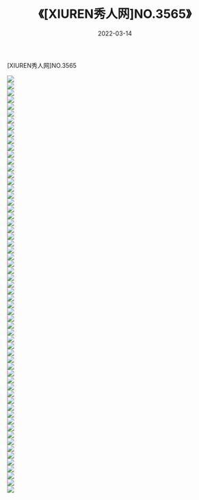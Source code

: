 ﻿---
layout: post
title:  《[XIUREN秀人网]NO.3565》
date:   2022-03-14
img: http://img.660000.xyz/Sharelink/秀人网/秀人网第04部分/[XIUREN秀人网]NO.3565/000.jpg
categories: [美女, 清纯, 唯美]
---

[XIUREN秀人网]NO.3565

 ![](http://img.660000.xyz/Sharelink/秀人网/秀人网第04部分/[XIUREN秀人网]NO.3565/001.jpg) <br>![](http://img.660000.xyz/Sharelink/秀人网/秀人网第04部分/[XIUREN秀人网]NO.3565/002.jpg) <br>![](http://img.660000.xyz/Sharelink/秀人网/秀人网第04部分/[XIUREN秀人网]NO.3565/003.jpg) <br>![](http://img.660000.xyz/Sharelink/秀人网/秀人网第04部分/[XIUREN秀人网]NO.3565/004.jpg) <br>![](http://img.660000.xyz/Sharelink/秀人网/秀人网第04部分/[XIUREN秀人网]NO.3565/005.jpg) <br>![](http://img.660000.xyz/Sharelink/秀人网/秀人网第04部分/[XIUREN秀人网]NO.3565/006.jpg) <br>![](http://img.660000.xyz/Sharelink/秀人网/秀人网第04部分/[XIUREN秀人网]NO.3565/007.jpg) <br>![](http://img.660000.xyz/Sharelink/秀人网/秀人网第04部分/[XIUREN秀人网]NO.3565/008.jpg) <br>![](http://img.660000.xyz/Sharelink/秀人网/秀人网第04部分/[XIUREN秀人网]NO.3565/009.jpg) <br>![](http://img.660000.xyz/Sharelink/秀人网/秀人网第04部分/[XIUREN秀人网]NO.3565/010.jpg) <br>![](http://img.660000.xyz/Sharelink/秀人网/秀人网第04部分/[XIUREN秀人网]NO.3565/011.jpg) <br>![](http://img.660000.xyz/Sharelink/秀人网/秀人网第04部分/[XIUREN秀人网]NO.3565/012.jpg) <br>![](http://img.660000.xyz/Sharelink/秀人网/秀人网第04部分/[XIUREN秀人网]NO.3565/013.jpg) <br>![](http://img.660000.xyz/Sharelink/秀人网/秀人网第04部分/[XIUREN秀人网]NO.3565/014.jpg) <br>![](http://img.660000.xyz/Sharelink/秀人网/秀人网第04部分/[XIUREN秀人网]NO.3565/015.jpg) <br>![](http://img.660000.xyz/Sharelink/秀人网/秀人网第04部分/[XIUREN秀人网]NO.3565/016.jpg) <br>![](http://img.660000.xyz/Sharelink/秀人网/秀人网第04部分/[XIUREN秀人网]NO.3565/017.jpg) <br>![](http://img.660000.xyz/Sharelink/秀人网/秀人网第04部分/[XIUREN秀人网]NO.3565/018.jpg) <br>![](http://img.660000.xyz/Sharelink/秀人网/秀人网第04部分/[XIUREN秀人网]NO.3565/019.jpg) <br>![](http://img.660000.xyz/Sharelink/秀人网/秀人网第04部分/[XIUREN秀人网]NO.3565/020.jpg) <br>![](http://img.660000.xyz/Sharelink/秀人网/秀人网第04部分/[XIUREN秀人网]NO.3565/021.jpg) <br>![](http://img.660000.xyz/Sharelink/秀人网/秀人网第04部分/[XIUREN秀人网]NO.3565/022.jpg) <br>![](http://img.660000.xyz/Sharelink/秀人网/秀人网第04部分/[XIUREN秀人网]NO.3565/023.jpg) <br>![](http://img.660000.xyz/Sharelink/秀人网/秀人网第04部分/[XIUREN秀人网]NO.3565/024.jpg) <br>![](http://img.660000.xyz/Sharelink/秀人网/秀人网第04部分/[XIUREN秀人网]NO.3565/025.jpg) <br>![](http://img.660000.xyz/Sharelink/秀人网/秀人网第04部分/[XIUREN秀人网]NO.3565/026.jpg) <br>![](http://img.660000.xyz/Sharelink/秀人网/秀人网第04部分/[XIUREN秀人网]NO.3565/027.jpg) <br>![](http://img.660000.xyz/Sharelink/秀人网/秀人网第04部分/[XIUREN秀人网]NO.3565/028.jpg) <br>![](http://img.660000.xyz/Sharelink/秀人网/秀人网第04部分/[XIUREN秀人网]NO.3565/029.jpg) <br>![](http://img.660000.xyz/Sharelink/秀人网/秀人网第04部分/[XIUREN秀人网]NO.3565/030.jpg) <br>![](http://img.660000.xyz/Sharelink/秀人网/秀人网第04部分/[XIUREN秀人网]NO.3565/031.jpg) <br>![](http://img.660000.xyz/Sharelink/秀人网/秀人网第04部分/[XIUREN秀人网]NO.3565/032.jpg) <br>![](http://img.660000.xyz/Sharelink/秀人网/秀人网第04部分/[XIUREN秀人网]NO.3565/033.jpg) <br>![](http://img.660000.xyz/Sharelink/秀人网/秀人网第04部分/[XIUREN秀人网]NO.3565/034.jpg) <br>![](http://img.660000.xyz/Sharelink/秀人网/秀人网第04部分/[XIUREN秀人网]NO.3565/035.jpg) <br>![](http://img.660000.xyz/Sharelink/秀人网/秀人网第04部分/[XIUREN秀人网]NO.3565/036.jpg) <br>![](http://img.660000.xyz/Sharelink/秀人网/秀人网第04部分/[XIUREN秀人网]NO.3565/037.jpg) <br>![](http://img.660000.xyz/Sharelink/秀人网/秀人网第04部分/[XIUREN秀人网]NO.3565/038.jpg) <br>![](http://img.660000.xyz/Sharelink/秀人网/秀人网第04部分/[XIUREN秀人网]NO.3565/039.jpg) <br>![](http://img.660000.xyz/Sharelink/秀人网/秀人网第04部分/[XIUREN秀人网]NO.3565/040.jpg) <br>![](http://img.660000.xyz/Sharelink/秀人网/秀人网第04部分/[XIUREN秀人网]NO.3565/041.jpg) <br>![](http://img.660000.xyz/Sharelink/秀人网/秀人网第04部分/[XIUREN秀人网]NO.3565/042.jpg) <br>![](http://img.660000.xyz/Sharelink/秀人网/秀人网第04部分/[XIUREN秀人网]NO.3565/043.jpg) <br>![](http://img.660000.xyz/Sharelink/秀人网/秀人网第04部分/[XIUREN秀人网]NO.3565/044.jpg) <br>![](http://img.660000.xyz/Sharelink/秀人网/秀人网第04部分/[XIUREN秀人网]NO.3565/045.jpg) <br>![](http://img.660000.xyz/Sharelink/秀人网/秀人网第04部分/[XIUREN秀人网]NO.3565/046.jpg) <br>![](http://img.660000.xyz/Sharelink/秀人网/秀人网第04部分/[XIUREN秀人网]NO.3565/047.jpg) <br>![](http://img.660000.xyz/Sharelink/秀人网/秀人网第04部分/[XIUREN秀人网]NO.3565/048.jpg) <br>![](http://img.660000.xyz/Sharelink/秀人网/秀人网第04部分/[XIUREN秀人网]NO.3565/049.jpg) <br>![](http://img.660000.xyz/Sharelink/秀人网/秀人网第04部分/[XIUREN秀人网]NO.3565/050.jpg) <br>![](http://img.660000.xyz/Sharelink/秀人网/秀人网第04部分/[XIUREN秀人网]NO.3565/051.jpg) <br>![](http://img.660000.xyz/Sharelink/秀人网/秀人网第04部分/[XIUREN秀人网]NO.3565/052.jpg) <br>![](http://img.660000.xyz/Sharelink/秀人网/秀人网第04部分/[XIUREN秀人网]NO.3565/053.jpg) <br>![](http://img.660000.xyz/Sharelink/秀人网/秀人网第04部分/[XIUREN秀人网]NO.3565/054.jpg) <br>![](http://img.660000.xyz/Sharelink/秀人网/秀人网第04部分/[XIUREN秀人网]NO.3565/055.jpg) <br>![](http://img.660000.xyz/Sharelink/秀人网/秀人网第04部分/[XIUREN秀人网]NO.3565/056.jpg) <br>![](http://img.660000.xyz/Sharelink/秀人网/秀人网第04部分/[XIUREN秀人网]NO.3565/057.jpg) <br>![](http://img.660000.xyz/Sharelink/秀人网/秀人网第04部分/[XIUREN秀人网]NO.3565/058.jpg) <br>![](http://img.660000.xyz/Sharelink/秀人网/秀人网第04部分/[XIUREN秀人网]NO.3565/059.jpg) <br>![](http://img.660000.xyz/Sharelink/秀人网/秀人网第04部分/[XIUREN秀人网]NO.3565/060.jpg) <br>![](http://img.660000.xyz/Sharelink/秀人网/秀人网第04部分/[XIUREN秀人网]NO.3565/061.jpg) <br>